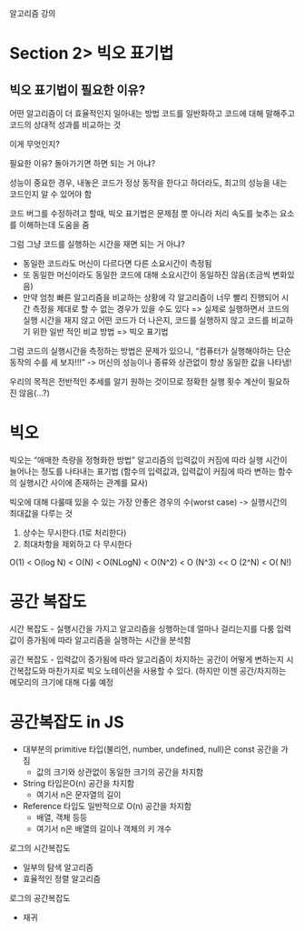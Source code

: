 알고리즘 강의

# Section 2> 빅오 표기법

## 빅오 표기법이 필요한 이유?

어떤 알고리즘이 더 효율적인지 일아내는 방법
코드를 일반화하고 코드에 대해 말해주고 코드의 상대적 성과를 비교하는 것

이게 무엇인지?

필요한 이유? 돌아가기면 하면 되는 거 아냐?

성능이 중요한 경우,
내놓은 코드가 정상 동작을 한다고 하더라도, 최고의 성능을 내는 코드인지 알 수 있어야 함

코드 버그를 수정하려고 할때, 빅오 표기법은 문제점 뿐 아니라 처리 속도를 늦추는 요소를 이해하는데 도움을 줌



그럼 그냥 코드를 실행하는 시간을 재면 되는 거 아냐?
- 동일한 코드라도 머신이 다르다면 다른 소요시간이 측정됨
- 또 동일한 머신이라도 동일한 코드에 대해 소요시간이 동일하진 않음(조금씩 변화있음)
- 만약 엄청 빠른 알고리즘을 비교하는 상황에 각 알고리즘이 너무 빨리 진행되어 시간 측정을 제대로 할 수 없는 경우가 있을 수도 있다
=> 실제로 실행하면서 코드의 실행 시간을 재지 않고 어떤 코드가 더 나은지, 코드를 실행하지 않고 코드를 비교하기 위한 일반 적인 비교 방법
=> 빅오 표기법



그럼 코드의 실행시간을 측정하는 방법은 문제가 있으니,
“컴퓨터가 실행해야하는 단순 동작의 수를 세 보자!!!”
-> 머신의 성능이나 종류와 상관없이 항상 동일한 값을 나타냄!

우리의 목적은 전반적인 추세를 알기 원하는 것이므로 정확한 실행 횟수 계산이 필요하진 않음(…?)


# 빅오
빅오는 “애매한 측량을 정형화한 방법”
알고리즘의 입력값이 커짐에 따라 실행 시간이 늘어나는 정도를 나타내는 표기법
(함수의 입력값과, 입력값이 커짐에 따라 변하는 함수의 실행시간 사이에 존재하는 관계를 묘사)


빅오에 대해 다룰때 있을 수 있는 가장 안좋은 경우의 수(worst case)
-> 실행시간의 최대값을 다루는 것


1. 상수는 무시한다.(1로 처리한다)
2. 최대차항을 제외하고 다 무시한다 

O(1) < O(log N) < O(N) < O(NLogN) < O(N^2) < O (N^3) << O (2^N) < O( N!)



# 공간 복잡도

시간 복잡도 - 실행시간을 가지고 알고리즘을 싱행하는데 얼마나 걸리는지를 다룸
입력값이 증가됨에 따라 알고리즘을 실행하는 시간을 분석함

공간 복잡도 - 
입력값이 증가됨에 따라 알고리즘이 차지하는 공간이 어떻게 변하는지
시간복잡도와 마찬가지로 빅오 노테이션을 사용할 수 있다.
(하지만 이젠 공간/차지하는 메모리의 크기에 대해 다룰 예정


# 공간복잡도 in JS

- 대부분의 primitive 타입(불리언, number, undefined, null)은 const 공간을 가짐
    - 값의 크기와 상관없이 동일한 크기의 공간을 차지함
- String 타입은O(n) 공간을 차지함
    - 여기서 n은 문자열의 길이
- Reference 타입도 일반적으로 O(n) 공간을 차지함
    - 배열, 객체 등등
    - 여기서 n은 배열의 길이나 객체의 키 개수

로그의 시간복잡도 
- 일부의 탐색 알고리즘
- 효율적인 정렬 알고리즘

로그의 공간복잡도
- 재귀
